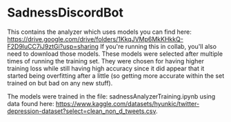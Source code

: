 # SadnessDiscordBot

This contains the analyzer which uses models you can find here: https://drive.google.com/drive/folders/1KkqJVMp6MkKHkkQ-F2D9luCC7iJ9ztGi?usp=sharing
If you're running this in collab, you'll also need to download those models. These models were selected after multiple times of running the training set. They were chosen for having higher training loss while still having high accuracy since it did appear that it started being overfitting after a little (so getting more accurate within the set trained on but bad on any new stuff). 

The models were trained in the file: sadnessAnalyzerTraining.ipynb using data found here: https://www.kaggle.com/datasets/hyunkic/twitter-depression-dataset?select=clean_non_d_tweets.csv. 



